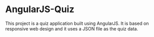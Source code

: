 # AngularJS-Quiz
This project is a quiz application built using AngularJS.
It is based on responsive web design and it uses a JSON file as the quiz data.

